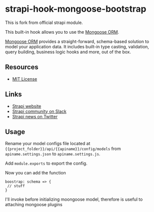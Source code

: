 # strapi-hook-mongoose-bootstrap


This is fork from official strapi module.


This built-in hook allows you to use the [Mongoose ORM](http://mongoosejs.com/).

[Mongoose ORM](http://mongoosejs.com/) provides a straight-forward, schema-based solution to model your application data. It includes built-in type casting, validation, query building, business logic hooks and more, out of the box.

## Resources

- [MIT License](LICENSE.md)

## Links

- [Strapi website](http://strapi.io/)
- [Strapi community on Slack](http://slack.strapi.io)
- [Strapi news on Twitter](https://twitter.com/strapijs)

## Usage

Rename your model configs file located at 
  `{{project_folder}}/api/{{apiname}}/config/models`
  from `apiname.settings.json` to `apiname.settings.js`. 
  
  Add `module.exports` to export the config.
  
  Now you can add the function 
  ```
  boostrap: schema => {
   // stuff
  } 
  ```
  
I'll invoke before initializing moongoose model, therefore is useful to attaching mongoose plugins
